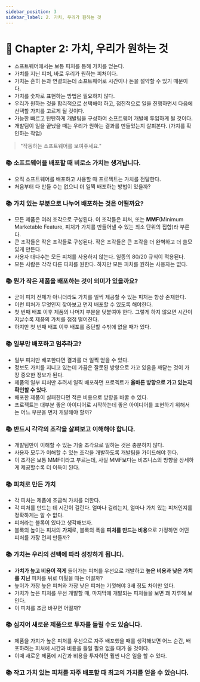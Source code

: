 ```yaml
---
sidebar_position: 3
sidebar_label: 2. 가치, 우리가 원하는 것
---
```


# 🌈 Chapter 2: 가치, 우리가 원하는 것
- 소프트웨어에서는 보통 피처를 통해 가치를 얻는다.
- 가치를 지닌 피처, 바로 우리가 원하는 피처이다.
- 가치는 흔히 돈과 연결되는데 소프트웨어로 시간이나 돈을 절약할 수 있기 때문이다.
- 가치를 숫자로 표현하는 방법은 필요하지 않다.
- 우리가 원하는 것을 합리적으로 선택해야 하고, 점진적으로 일을 진행하면서 다음에 선택할 가치를 고르게 될 것이다.
- 가능한 빠르고 탄탄하게 개발팀을 구성하여 소프트웨어 개발에 투입하게 될 것이다.
- 개발팀이 일을 끝냈을 때는 우리가 원하는 결과를 만들었는지 살펴본다. (가치를 확인하는 작업)

> "작동하는 소프트웨어를 보여주세요."

### 📚 소프트웨어을 배포할 때 비로소 가치는 생겨납니다.
- 오직 소프트웨어를 배포하고 사용할 때 프로젝트는 가치를 전달한다.
- 처음부터 다 만들 수는 없으니 더 일찍 배포하는 방법이 있을까?

### 📚 가치 있는 부분으로 나누어 배포하는 것은 어떨까요?
- 모든 제품은 여러 조각으로 구성된다. 이 조각들은 피처, 또는 **MMF**(Minimum Marketable Feature, 피처가 가치를 만들어낼 수 있는 최소 단위의 집합)라 부른다.
- 큰 조각들은 작은 조각들로 구성된다. 작은 조각들은 큰 조각을 더 완벽하고 더 쓸모 있게 만든다.
- 사용자 대다수는 모든 피처를 사용하지 않는다. 일종의 80/20 규칙이 적용된다.
- 모든 사람은 각각 다른 피처를 원한다. 하지만 모든 피처를 원하는 사용자는 없다.

### 📚 뭔가 작은 제품을 배포하는 것이 의미가 있을까요?
- 굳이 피처 전체가 아니더라도 가치를 일찍 제공할 수 있는 피처는 항상 존재한다.
- 이런 피처가 무엇인지 찾아보고 먼저 배포할 수 있도록 해야한다.
- 첫 번째 배포 이후 제품의 나머지 부분을 덧붙여야 한다. 그렇게 하지 않으면 시간이 지날수록 제품의 가치를 점점 떨어진다.
- 하지만 첫 번째 배포 이후 배포를 중단할 수밖에 없을 때가 있다.

### 📚 일부만 배포하고 멈추라고?
- 일부 피처만 배포한다면 결과를 더 일찍 얻을 수 있다. 
- 정보도 가치를 지니고 있는데 가끔은 잘못된 방향으로 가고 있음을 깨닫는 것이 가장 중요한 정보가 된다.
- 제품의 일부 피처만 추려서 일찍 배포하면 프로젝트가 **올바른 방향으로 가고 있는지 확인할 수 있다.**
- 배포한 제품이 실패한다면 적은 비용으로 방향을 바꿀 수 있다.
- 프로젝트는 대부분 좋은 아이디어로 시작하는데 좋은 아이디어를 표현하기 위해서는 어느 부분을 먼저 개발해야 할까?

### 📚 반드시 각각의 조각을 살펴보고 이해해야 합니다.
- 개발팀만이 이해할 수 있는 기술 조각으로 일하는 것은 충분하지 않다.
- 사용자 모두가 이해할 수 있는 조각을 개발하도록 개발팀을 가이드해야 한다.
- 이 조각은 보통 MMF이라고 부르는데, 사실 MMF보다는 비즈니스의 방향을 상세하게 제공할수록 더 이득이 된다.

### 📚 피처로 만든 가치
- 각 피처는 제품에 조금씩 가치를 더한다.
- 각 피처를 만드는 데 시간이 걸린다. 얼마나 걸리는지, 얼마나 가치 있는 피처인지를 정확하게는 알 수 없다.
- 피처라는 블록이 있다고 생각해보자.
- 블록의 높이는 피처의 **가치**로, 블록의 폭을 **피처를 만드는 비용**으로 가정하면 어떤 피처를 가장 먼저 만들까?

### 📚 가치는 우리의 선택에 따라 성장하게 됩니다.
- **가치가 높고 비용이 적게** 들어가는 피처를 우선으로 개발하고 **높은 비용과 낮은 가치를 지닌** 피처를 뒤로 미뤘을 때는 어떨까?
- 높이가 가장 높은 피처와 가장 낮은 피처는 기껏해야 3배 정도 차이만 있다.
- 가치가 높은 피처를 우선 개발할 때, 마지막에 개발되는 피처들을 보면 꽤 지루해 보인다. 
- 이 피처를 조금 바꾸면 어떨까?

### 📚 심지어 새로운 제품으로 투자를 돌릴 수도 있습니다.
- 제품을 가치가 높은 피처를 우선으로 자주 배포했을 때를 생각해보면 어느 순간, 배포하려는 피처에 시간과 비용을 들일 필요 없을 때가 올 것이다.
- 이때 새로운 제품에 시간과 비용을 투자하면 훨씬 나은 일을 할 수 있다.

### 📚 작고 가치 있는 피처를 자주 배포할 때 최고의 가치를 얻을 수 있습니다.
